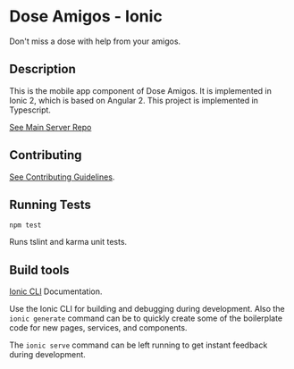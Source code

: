 # Dose Amigos - Ionic
Don't miss a dose with help from your amigos.

## Description

This is the mobile app component of Dose Amigos.
It is implemented in Ionic 2, which is based on Angular 2.
This project is implemented in Typescript.

[See Main Server Repo](https://github.com/dose-amigos/dose-amigos)

## Contributing

[See Contributing Guidelines](https://github.com/dose-amigos/dose-amigos/blob/master/CONTRIBUTING.md).

## Running Tests

`npm test`

Runs tslint and karma unit tests.

## Build tools

[Ionic CLI](http://ionicframework.com/docs/v2/cli/) Documentation.

Use the Ionic CLI for building and debugging during development.
Also the `ionic generate` command can be to quickly create some of the boilerplate
code for new pages, services, and components.

The `ionic serve` command can be left running  to get instant
feedback during development.